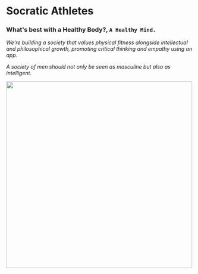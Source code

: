 # Socratic Athletes
<!-- Rizal's Athletes or José's Athletes -->
### What's best with a Healthy Body?, `A Healthy Mind.`

<i>We're building a society that values physical fitness alongside intellectual and philosophical growth, promoting critical thinking and empathy using an app.<i>

<i>A society of men should not only be seen as masculine but also as intelligent.<i>  

<img align="center" width="500" src="https://github.com/ViktorLuna/Laravuesitory/assets/150304387/8137f235-7c7c-498c-95e5-8608a40e0657"/>


